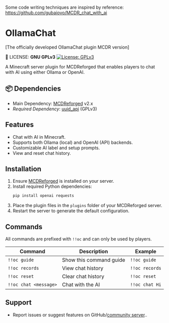 Some code writing techniques are inspired by reference: https://github.com/gubaiovo/MCDR_chat_with_ai
# OllamaChat

[The officially developed OllamaChat plugin MCDR version]

📜 LICENSE: **GNU GPLv3** [![License: GPLv3](https://img.shields.io/badge/License-GPLv3-blue.svg)](https://www.gnu.org/licenses/gpl-3.0)

A Minecraft server plugin for MCDReforged that enables players to chat with AI using either Ollama or OpenAI.

## 📦 Dependencies
- Main Dependency: [MCDReforged](https://github.com/MCDReforged/MCDReforged) v2.x
- *Required Dependency*: [uuid_api](https://github.com/AnzhiZhang/MCDReforgedPlugins/tree/master/src/uuid_api) (GPLv3)

## Features
- Chat with AI in Minecraft.
- Supports both Ollama (local) and OpenAI (API) backends.
- Customizable AI label and setup prompts.
- View and reset chat history.

## Installation
1. Ensure [MCDReforged](https://github.com/MCDReforged/MCDReforged) is installed on your server.
2. Install required Python dependencies:
   ```bash
   pip install openai requests
   ```
3. Place the plugin files in the `plugins` folder of your MCDReforged server.
4. Restart the server to generate the default configuration.


## Commands
All commands are prefixed with `!!oc` and can only be used by players.

| Command                | Description                     | Example                |
|-----------------------|--------------------------------|-----------------------|
| `!!oc guide`          | Show this command guide        | `!!oc guide`          |
| `!!oc records`        | View chat history              | `!!oc records`        |
| `!!oc reset`          | Clear chat history             | `!!oc reset`          |
| `!!oc chat <message>` | Chat with the AI               | `!!oc chat Hi`        |

## Support
- Report issues or suggest features on GitHub/[community server](https://chat.sarskin.cn/invite/iHgI6LTX)..
